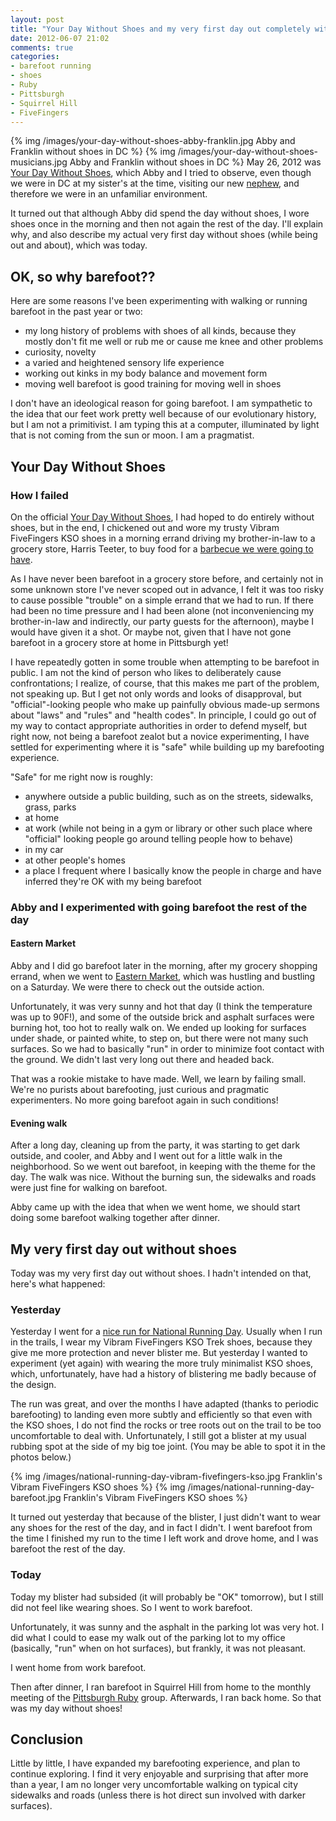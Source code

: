 ```yaml
---
layout: post
title: "Your Day Without Shoes and my very first day out completely without shoes"
date: 2012-06-07 21:02
comments: true
categories: 
- barefoot running
- shoes
- Ruby
- Pittsburgh
- Squirrel Hill
- FiveFingers
---
```

{% img /images/your-day-without-shoes-abby-franklin.jpg Abby and Franklin without shoes in DC %}
{% img /images/your-day-without-shoes-musicians.jpg Abby and Franklin without shoes in DC %}
May 26, 2012 was [Your Day Without Shoes](http://www.primalfootalliance.org/ydws/), which Abby and I tried to observe, even though we were in DC at my sister's at the time, visiting our new [nephew](/blog/categories/nephew/), and therefore we were in an unfamiliar environment.

It turned out that although Abby did spend the day without shoes, I wore shoes once in the morning and then not again the rest of the day. I'll explain why, and also describe my actual very first day without shoes (while being out and about), which was today.

<!--more-->

## OK, so why barefoot??

Here are some reasons I've been experimenting with walking or running barefoot in the past year or two:

- my long history of problems with shoes of all kinds, because they mostly don't fit me well or rub me or cause me knee and other problems
- curiosity, novelty
- a varied and heightened sensory life experience
- working out kinks in my body balance and movement form
- moving well barefoot is good training for moving well in shoes

I don't have an ideological reason for going barefoot. I am sympathetic to the idea that our feet work pretty well because of our evolutionary history, but I am not a primitivist. I am typing this at a computer, illuminated by light that is not coming from the sun or moon. I am a pragmatist.

## Your Day Without Shoes

### How I failed

On the official [Your Day Without Shoes](http://www.primalfootalliance.org/ydws/), I had hoped to do entirely without shoes, but in the end, I chickened out and wore my trusty Vibram FiveFingers KSO shoes in a morning errand driving my brother-in-law to a grocery store, Harris Teeter, to buy food for a [barbecue we were going to have](/blog/2012/05/31/some-pretty-attacking-chess-at-a-party-last-weekend/).

As I have never been barefoot in a grocery store before, and certainly not in some unknown store I've never scoped out in advance, I felt it was too risky to cause possible "trouble" on a simple errand that we had to run. If there had been no time pressure and I had been alone (not inconveniencing my brother-in-law and indirectly, our party guests for the afternoon), maybe I would have given it a shot. Or maybe not, given that I have not gone barefoot in a grocery store at home in Pittsburgh yet!

I have repeatedly gotten in some trouble when attempting to be barefoot in public. I am not the kind of person who likes to deliberately cause confrontations; I realize, of course, that this makes me part of the problem, not speaking up. But I get not only words and looks of disapproval, but "official"-looking people who make up painfully obvious made-up sermons about "laws" and "rules" and "health codes". In principle, I could go out of my way to contact appropriate authorities in order to defend myself, but right now, not being a barefoot zealot but a novice experimenting, I have settled for experimenting where it is "safe" while building up my barefooting experience.

"Safe" for me right now is roughly:

- anywhere outside a public building, such as on the streets, sidewalks, grass, parks
- at home
- at work (while not being in a gym or library or other such place where "official" looking people go around telling people how to behave)
- in my car
- at other people's homes
- a place I frequent where I basically know the people in charge and have inferred they're OK with my being barefoot

### Abby and I experimented with going barefoot the rest of the day

#### Eastern Market

Abby and I did go barefoot later in the morning, after my grocery shopping errand, when we went to [Eastern Market](http://www.easternmarket-dc.org/), which was hustling and bustling on a Saturday. We were there to check out the outside action.

Unfortunately, it was very sunny and hot that day (I think the temperature was up to 90F!), and some of the outside brick and asphalt surfaces were burning hot, too hot to really walk on. We ended up looking for surfaces under shade, or painted white, to step on, but there were not many such surfaces. So we had to basically "run" in order to minimize foot contact with the ground. We didn't last very long out there and headed back.

That was a rookie mistake to have made. Well, we learn by failing small. We're no purists about barefooting, just curious and pragmatic experimenters. No more going barefoot again in such conditions!

#### Evening walk

After a long day, cleaning up from the party, it was starting to get dark outside, and cooler, and Abby and I went out for a little walk in the neighborhood. So we went out barefoot, in keeping with the theme for the day. The walk was nice. Without the burning sun, the sidewalks and roads were just fine for walking on barefoot.

Abby came up with the idea that when we went home, we should start doing some barefoot walking together after dinner.

## My very first day out without shoes

Today was my very first day out without shoes. I hadn't intended on that, here's what happened:

### Yesterday

Yesterday I went for a [nice run for National Running Day](/blog/2012/06/06/i-celebrated-national-running-day-in-schenley-park-remembering-how-i-began-to-run-13-year-ago/). Usually when I run in the trails, I wear my Vibram FiveFingers KSO Trek shoes, because they give me more protection and never blister me. But yesterday I wanted to experiment (yet again) with wearing the more truly minimalist KSO shoes, which, unfortunately, have had a history of blistering me badly because of the design.

The run was great, and over the months I have adapted (thanks to periodic barefooting) to landing even more subtly and efficiently so that even with the KSO shoes, I do not find the rocks or tree roots out on the trail to be too uncomfortable to deal with. Unfortunately, I still got a blister at my usual rubbing spot at the side of my big toe joint. (You may be able to spot it in the photos below.)

{% img /images/national-running-day-vibram-fivefingers-kso.jpg Franklin's Vibram FiveFingers KSO shoes %}
{% img /images/national-running-day-barefoot.jpg Franklin's Vibram FiveFingers KSO shoes %}

It turned out yesterday that because of the blister, I just didn't want to wear any shoes for the rest of the day, and in fact I didn't. I went barefoot from the time I finished my run to the time I left work and drove home, and I was barefoot the rest of the day.

### Today

Today my blister had subsided (it will probably be "OK" tomorrow), but I still did not feel like wearing shoes. So I went to work barefoot.

Unfortunately, it was sunny and the asphalt in the parking lot was very hot. I did what I could to ease my walk out of the parking lot to my office (basically, "run" when on hot surfaces), but frankly, it was not pleasant.

I went home from work barefoot.

Then after dinner, I ran barefoot in Squirrel Hill from home to the monthly meeting of the [Pittsburgh Ruby](http://pghrb.heroku.com/) group. Afterwards, I ran back home. So that was my day without shoes!

## Conclusion

Little by little, I have expanded my barefooting experience, and plan to continue exploring. I find it very enjoyable and surprising that after more than a year, I am no longer very uncomfortable walking on typical city sidewalks and roads (unless there is hot direct sun involved with darker surfaces).
